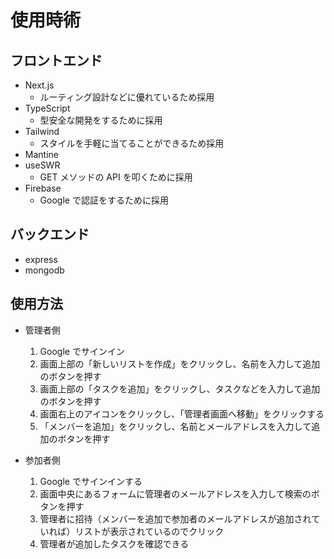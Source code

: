 # 使用時術

## フロントエンド

- Next.js
  - ルーティング設計などに優れているため採用
- TypeScript
  - 型安全な開発をするために採用
- Tailwind
  - スタイルを手軽に当てることができるため採用
- Mantine
- useSWR
  - GET メソッドの API を叩くために採用
- Firebase
  - Google で認証をするために採用

## バックエンド

- express
- mongodb

## 使用方法

- 管理者側

  1. Google でサインイン
  1. 画面上部の「新しいリストを作成」をクリックし、名前を入力して追加のボタンを押す
  1. 画面上部の「タスクを追加」をクリックし、タスクなどを入力して追加のボタンを押す
  1. 画面右上のアイコンをクリックし、「管理者画面へ移動」をクリックする
  1. 「メンバーを追加」をクリックし、名前とメールアドレスを入力して追加のボタンを押す

- 参加者側
  1. Google でサインインする
  1. 画面中央にあるフォームに管理者のメールアドレスを入力して検索のボタンを押す
  1. 管理者に招待（メンバーを追加で参加者のメールアドレスが追加されていれば）リストが表示されているのでクリック
  1. 管理者が追加したタスクを確認できる
